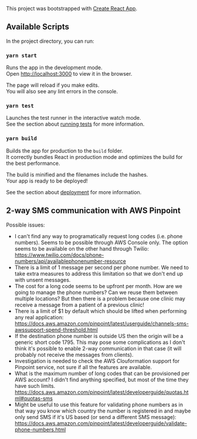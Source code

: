 This project was bootstrapped with [Create React App](https://github.com/facebook/create-react-app).

## Available Scripts

In the project directory, you can run:

### `yarn start`

Runs the app in the development mode.<br />
Open [http://localhost:3000](http://localhost:3000) to view it in the browser.

The page will reload if you make edits.<br />
You will also see any lint errors in the console.

### `yarn test`

Launches the test runner in the interactive watch mode.<br />
See the section about [running tests](https://facebook.github.io/create-react-app/docs/running-tests) for more information.

### `yarn build`

Builds the app for production to the `build` folder.<br />
It correctly bundles React in production mode and optimizes the build for the best performance.

The build is minified and the filenames include the hashes.<br />
Your app is ready to be deployed!

See the section about [deployment](https://facebook.github.io/create-react-app/docs/deployment) for more information.

## 2-way SMS communication with AWS Pinpoint

Possible issues:
- I can't find any way to programatically request long codes (i.e. phone numbers). Seems to be possible through AWS Console only. The option seems to be available on the other hand through Twilio: https://www.twilio.com/docs/phone-numbers/api/availablephonenumber-resource
- There is a limit of 1 message per second per phone number. We need to take extra measures to address this limitation so that we don't end up with unsent messages.
- The cost for a long code seems to be upfront per month. How are we going to manage the phone numbers? Can we reuse them between multiple locations? But then there is a problem because one clinic may receive a message from a patient of a previous clinic!
- There is a limit of $1 by default which should be lifted when performing any real application: https://docs.aws.amazon.com/pinpoint/latest/userguide/channels-sms-awssupport-spend-threshold.html
- If the destination phone number is outside US then the origin will be a generic short code 1795. This may pose some complications as I don't think it's possible to enable 2-way communication in that case (it will probably not receive the messages from clients).
- Investigation is needed to check the AWS Clouformation support for Pinpoint service, not sure if all the features are available.
- What is the maximum number of long codes that can be provisioned per AWS account? I didn't find anything specified, but most of the time they have such limits. https://docs.aws.amazon.com/pinpoint/latest/developerguide/quotas.html#quotas-sms
- Might be useful to use this feature for validating phone numbers as in that way you know which country the number is registered in and maybe only send SMS if it's US based (or send a different SMS message): https://docs.aws.amazon.com/pinpoint/latest/developerguide/validate-phone-numbers.html